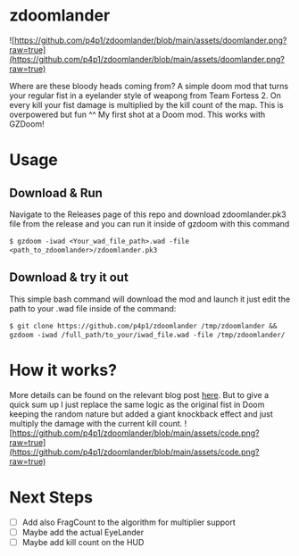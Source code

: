 zdoomlander
===========
![https://github.com/p4p1/zdoomlander/blob/main/assets/doomlander.png?raw=true](https://github.com/p4p1/zdoomlander/blob/main/assets/doomlander.png?raw=true)

Where are these bloody heads coming from? A simple doom mod that turns your regular fist in a eyelander style of weapong from Team Fortess 2. On every kill your
fist damage is multiplied by the kill count of the map. This is overpowered but fun ^^ My first shot at a Doom mod. This works with GZDoom!

# Usage

## Download & Run

Navigate to the Releases page of this repo and download zdoomlander.pk3 file from the release and you can run it inside of gzdoom with this command

```
$ gzdoom -iwad <Your_wad_file_path>.wad -file <path_to_zdoomlander>/zdoomlander.pk3
```

## Download & try it out

This simple bash command will download the mod and launch it just edit the path to your .wad file inside of the command:

```
$ git clone https://github.com/p4p1/zdoomlander /tmp/zdoomlander && gzdoom -iwad /full_path/to_your/iwad_file.wad -file /tmp/zdoomlander/
```

# How it works?

More details can be found on the relevant blog post [here]().
But to give a quick sum up I just replace the same logic as the original fist in Doom keeping the random nature but added
a giant knockback effect and just multiply the damage with the current kill count.
![https://github.com/p4p1/zdoomlander/blob/main/assets/code.png?raw=true](https://github.com/p4p1/zdoomlander/blob/main/assets/code.png?raw=true)

# Next Steps

 - [ ] Add also FragCount to the algorithm for multiplier support
 - [ ] Maybe add the actual EyeLander
 - [ ] Maybe add kill count on the HUD
